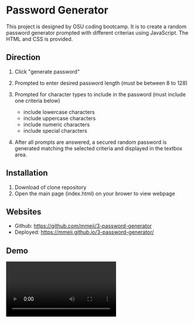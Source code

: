 # Password Generator
This project is designed by OSU coding bootcamp. It is to create a random password generator prompted with different criterias using JavaScript. The HTML and CSS is provided.

## Direction
1. Click "generate password"
2. Prompted to enter desired password length (must be between 8 to 128)
3. Prompted for character types to include in the password (must include one criteria below)
   
   * include lowercase characters
   * include uppercase characters
   * include numeric characters
   * include special characters
4. After all prompts are answered, a secured random password is generated matching the selected criteria and displayed in the textbox area.

## Installation
1. Download of clone repository
2. Open the main page (index.html) on your brower to view webpage

## Websites
* Github: https://github.com/mmeii/3-password-generator
* Deployed: https://mmeii.github.io/3-password-generator/

## Demo
![Demo Password Generator](Assets/password-generator-demo.mov)
